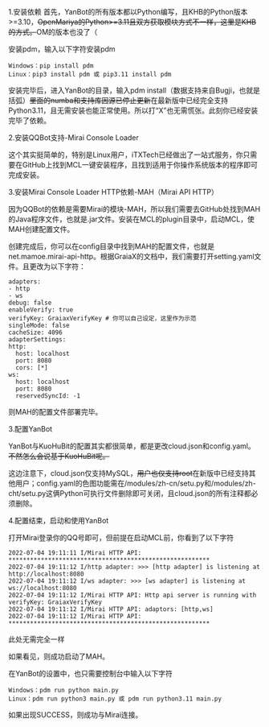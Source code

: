 1.安装依赖
首先，YanBot的所有版本都以Python编写，且KHB的Python版本>=3.10，<del>OpenMariya的Python>=3.11且双方获取模块方式不一样，这里是KHB的方式。</del>OM的版本也没了（

安装pdm，输入以下字符安装pdm

    Windows：pip install pdm
    Linux：pip3 install pdm 或 pip3.11 install pdm
安装完毕后，进入YanBot的目录，输入pdm install（数据支持来自Bugji，也就是括弧）<del>里面的numba和支持库因源已停止更新</del>在最新版中已经完全支持Python3.11，且无需安装也能正常使用。所以打“X”也无需慌张。此刻你已经安装完毕了依赖。

2.安装QQBot支持-Mirai Console Loader

这个其实挺简单的，特别是Linux用户，iTXTech已经做出了一站式服务，你只需要在GitHub上找到MCL一键安装程序，且找到适用于你操作系统版本的程序即可完成安装。

3.安装Mirai Console Loader HTTP依赖-MAH（Mirai API HTTP）

因为QQBot的依赖是需要Mirai的模块-MAH，所以我们需要去GitHub处找到MAH的Java程序文件，也就是.jar文件。安装在MCL的plugin目录中，启动MCL，使MAH创建配置文件。

创建完成后，你可以在config目录中找到MAH的配置文件，也就是net.mamoe.mirai-api-http。根据GraiaX的文档中，我们需要打开setting.yaml文件。且更改为以下字符： 
  
    adapters:
    - http
    - ws
    debug: false
    enableVerify: true
    verifyKey: GraiaxVerifyKey # 你可以自己设定，这里作为示范
    singleMode: false
    cacheSize: 4096
    adapterSettings:
    http:
      host: localhost
      port: 8080
      cors: [*]
    ws:
      host: localhost
      port: 8080
      reservedSyncId: -1
则MAH的配置文件部署完毕。

3.配置YanBot
    
YanBot与KuoHuBit的配置其实都很简单，都是更改cloud.json和config.yaml。<del>不然怎么会说基于KuoHuBit呢。</del>

这边注意下，cloud.json仅支持MySQL，<del>用户也仅支持root</del>在新版中已经支持其他用户；config.yaml的色图功能需在/modules/zh-cn/setu.py和/modules/zh-cht/setu.py这俩Python可执行文件删除即可关闭，且cloud.json的所有注释都必须删除。

4.配置结束，启动和使用YanBot

打开Mirai登录你的QQ号即可，但前提在启动MCL前，你看到了以下字符 

    2022-07-04 19:11:11 I/Mirai HTTP API: ********************************************************
    2022-07-04 19:11:12 I/http adapter: >>> [http adapter] is listening at http://localhost:8080
    2022-07-04 19:11:12 I/ws adapter: >>> [ws adapter] is listening at ws://localhost:8080
    2022-07-04 19:11:12 I/Mirai HTTP API: Http api server is running with verifyKey: GraiaxVerifyKey
    2022-07-04 19:11:12 I/Mirai HTTP API: adaptors: [http,ws]
    2022-07-04 19:11:12 I/Mirai HTTP API: ********************************************************

此处无需完全一样

如果看见，则成功启动了MAH。

在YanBot的设置中，也只需要控制台中输入以下字符

    Windows：pdm run python main.py
    Linux：pdm run python3 main.py 或 pdm run python3.11 main.py

如果出现SUCCESS，则成功与Mirai连接。

